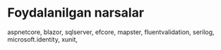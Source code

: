 # Foydalanilgan narsalar

aspnetcore, 
blazor,
sqlserver,
efcore,
mapster,
fluentvalidation,
serilog,
microsoft.identity,
xunit,
